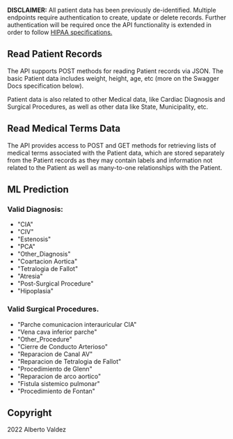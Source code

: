 **DISCLAIMER:** All patient data has been previously de-identified. Multiple endpoints require authentication to create, update or delete records. Further authentication will be required once the API functionality is extended in order to follow [HIPAA specifications.](https://www.hhs.gov/hipaa/for-professionals/security/index.html)

## Read Patient Records

The API supports POST methods for reading Patient records via JSON. The basic Patient data includes weight, height, age, etc (more on the Swagger Docs specification below).

Patient data is also related to other Medical data, like Cardiac Diagnosis and Surgical Procedures, as well as other data like State, Municipality, etc.


## Read Medical Terms Data

The API provides access to POST and GET methods for retrieving lists of medical terms associated with the Patient data, which are stored separately from the Patient records as they may contain labels and information not related to the Patient as well as many-to-one relationships with the Patient. 

## ML Prediction

### Valid Diagnosis: 
    
- "CIA"
- "CIV"
- "Estenosis"
- "PCA"
- "Other_Diagnosis"
- "Coartacion Aortica"
- "Tetralogia de Fallot"
- "Atresia"
- "Post-Surgical Procedure"
- "Hipoplasia"


### Valid Surgical Procedures.

- "Parche comunicacion interauricular CIA"
- "Vena cava inferior parche"
- "Other_Procedure"
- "Cierre de Conducto Arterioso"
- "Reparacion de Canal AV"
- "Reparacion de Tetralogia de Fallot"
- "Procedimiento de Glenn"
- "Reparacion de arco aortico"
- "Fistula sistemico pulmonar"
- "Procedimiento de Fontan"


## Copyright

2022 Alberto Valdez